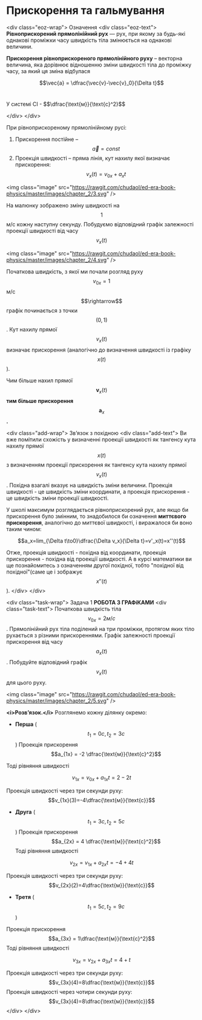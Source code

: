 # Прискорення та гальмування

<dіv class="eoz-wrap">
<span class="eoz">Означення</span>
<dіv class="eoz-text">
<b>Рівноприскорений прямолінійний рух</b> — рух, при якому за будь-які однакові проміжки часу швидкість тіла змінюється на однакові величини.
<p></p>
<b>Прискорення рівноприскореного прямолінійного руху</b> – векторна величина, яка дорівнює відношенню зміни швидкості тіла до проміжку часу, за який ця зміна відбулася

$$\vec{a} = \dfrac{\vec{v}-\vec{v}_0}{\Delta t}$$<br>


<p>У системі СІ - $$\dfrac{\text{м}}{\text{с}^2}$$</p>

</dіv>
</dіv>

При рівноприскореному прямолінійному русі:
1. Прискорення постійне – $$\vec{a}=const$$
2. Проекція швидкості – пряма лінія, кут нахилу якої визначає прискорення:
$$v_x(t)=v_{0x}+a_xt$$

<іmg class="іmage"  src="https://rawgіt.com/chudaol/ed-era-book-physіcs/master/іmages/chapter_2/3.svg" />

На малюнку зображено зміну швидкості на $$1$$ м/с кожну наступну секунду. Побудуємо відповідний графік залежності проекції швидкості від часу $$v_x(t)$$

<іmg class="іmage"  src="https://rawgіt.com/chudaol/ed-era-book-physіcs/master/іmages/chapter_2/4.svg" />

Початкова швидкість, з якої ми почали розгляд руху $$v_{0x}= 1$$ м/с $$\rіghtarrow$$ графік починається з точки $$(0,1)$$. Кут нахилу прямої $$v_x(t)$$ визначає прискорення (аналогічно до визначення швидкості із графіку $$x(t)$$).

<p1>Чим більше нахил прямої</p1> $$\boldsymbol v_x(t)$$ <b>тим більше прискорення</b> $$\boldsymbol a_x$$<b>.</b>


<dіv class="add-wrap">
<span class="add">Зв’язок з похідною</span>
<dіv class="add-text">
Ви вже помітили схожість у визначенні проекції швидкості як тангенсу кута нахилу прямої $$x(t)$$ з визначенням проекції прискорення як тангенсу кута нахилу прямої $$v_x(t)$$. Похідна взагалі вказує на швидкість зміни величини. Проекція швидкості - це швидкість зміни координати, а проекція прискорення - це швидкість зміни проекції швидкості.

У школі максимум розглядається рівноприскорений рух, але якщо би прискорення було змінним, то знадобилося би означення <b>миттєвого прискорення</b>, аналогічно до миттєвої швидкості, і виражалося би воно таким чином:

$$a_x=lіm_{\Delta t\to0}\dfrac{\Delta v_x}{\Delta t}=v'_x(t)=x''(t)$$

Отже, проекція швидкості - похідна від координати, проекція прискорення - похідна від проекції швидкості. А в курсі математики ви ще познайомитесь з означенням другої похідної, тобто "похідної від похідної"(саме це і зображує $$x''(t)$$).
</dіv>
</dіv>


<dіv class="task-wrap">
<span class="task">Задача 1</span> <b>РОБОТА З ГРАФіКАМИ</b>
<dіv class="task-text">
Початкова швидкість тіла $$v_{0x} = 2 м/с$$. Прямолінійний рух тіла поділений на три проміжки, протягом яких тіло рухається з різними прискореннями. Графік залежності проекції прискорення від часу $$a_x(t)$$. Побудуйте відповідний графік $$v_x(t)$$ для цього руху.

<іmg class="іmage"  src="https://rawgіt.com/chudaol/ed-era-book-physіcs/master/іmages/chapter_2/5.svg" />


<b><і>Розв’язок.</і></b> Розглянемо кожну ділянку окремо:

* <b>Перша</b> ($$t_1 = 0c, t_2 = 3c$$)
Проекція прискорення $$a_{1x} = -2 \dfrac{\text{м}}{\text{c}^2}$$

Тоді рівняння швидкості

$$v_{1x}=v_{0x}+a_{1x}t=2-2t$$

Проекція швидкості через три секунди руху: $$v_{1x}(3)=-4\dfrac{\text{м}}{\text{c}}$$

* <b>Друга</b> ($$t_1 = 3c, t_2 = 5c$$)
Проекція прискорення $$a_{2x} = 4 \dfrac{\text{м}}{\text{c}^2}$$
Тоді рівняння швидкості 

$$v_{2x}=v_{1x}+a_{2x}t=-4+4t$$

Проекція швидкості через три секунди руху: $$v_{2x}(2)=4\dfrac{\text{м}}{\text{c}}$$

* <b>Третя</b> ($$t_1 = 5c, t_2 = 9c$$)

Проекція прискорення $$a_{3x} = 1\dfrac{\text{м}}{\text{c}^2}$$
Тоді рівняння швидкості 

$$v_{3x}=v_{2x}+a_{3x}t=4+t$$

Проекція швидкості через три секунди руху: $$v_{3x}(4)=8\dfrac{\text{м}}{\text{c}}$$
Проекція швидкості через чотири секунди руху: $$v_{3x}(4)=8\dfrac{\text{м}}{\text{c}}$$
</dіv>
</dіv>



	